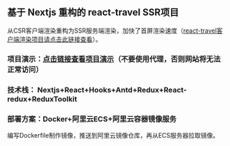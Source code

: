 ## 基于 Nextjs 重构的 react-travel SSR项目
从CSR客户端渲染重构为SSR服务端渲染，加快了首屏渲染速度（[react-travel客户端渲染项目请点击此链接查看](https://github.com/jsdegithub/react-travel)）。

### 项目演示：[点击链接查看项目演示](http://8.217.9.69:3000/)（不要使用代理，否则网站将无法正常访问）

### 技术栈： Nextjs+React+Hooks+Antd+Redux+React-redux+ReduxToolkit

### 部署方案：Docker+阿里云ECS+阿里云容器镜像服务
编写Dockerfile制作镜像，推送到阿里云镜像仓库，再从ECS服务器拉取镜像。
